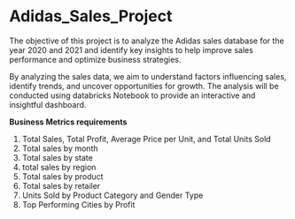 # Adidas_Sales_Project
The objective of this project is to analyze the Adidas sales database for the year 2020 and 2021 and identify key insights to help improve sales performance and optimize business strategies.

By analyzing the sales data, we aim to understand factors influencing sales, identify trends, and uncover opportunities for growth. The analysis will be conducted using databricks Notebook to provide an interactive and insightful dashboard.

**Business Metrics requirements**

1. Total Sales, Total Profit, Average Price per Unit, and Total Units Sold
2. Total sales by month 
3. Total sales by state
4. total sales by region
5. Total sales by product 
6. Total sales by retailer
7. Units Sold by Product Category and Gender Type
8. Top Performing Cities by Profit
